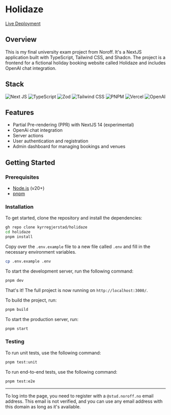 # Holidaze

[Live Deployment](https://holidaze.homes)

## Overview

This is my final university exam project from Noroff. It's a NextJS application built with TypeScript, Tailwind CSS, and Shadcn. The project is a frontend for a fictional holiday booking website called Holidaze and includes OpenAI chat integration.

## Stack

![Next JS](https://img.shields.io/badge/Next-black?style=for-the-badge&logo=next.js&logoColor=white)
![TypeScript](https://img.shields.io/badge/typescript-%23007ACC.svg?style=for-the-badge&logo=typescript&logoColor=white)
![Zod](https://img.shields.io/badge/zod-FF3E00?style=for-the-badge&logo=zod&logoColor=white)
![Tailwind CSS](https://img.shields.io/badge/tailwindcss-%2338B2AC.svg?style=for-the-badge&logo=tailwind-css&logoColor=white)
![PNPM](https://img.shields.io/badge/pnpm-0F111A?style=for-the-badge&logo=pnpm&logoColor=white)
![Vercel](https://img.shields.io/badge/Vercel-black?style=for-the-badge&logo=vercel&logoColor=white)
![OpenAI](https://img.shields.io/badge/OpenAI-FF3E00?style=for-the-badge&logo=openai&logoColor=white)

## Features

- Partial Pre-rendering (PPR) with NextJS 14 (experimental)
- OpenAi chat integration
- Server actions
- User authentication and registration
- Admin dashboard for managing bookings and venues

## Getting Started

### Prerequisites

- [Node.js](https://nodejs.org/en/) (v20+)
- [pnpm](https://pnpm.io/)

### Installation

To get started, clone the repository and install the dependencies:

```zsh
gh repo clone kyrregjerstad/holidaze
cd holidaze
pnpm install
```

Copy over the `.env.example` file to a new file called `.env` and fill in the necessary environment variables.

```zsh
cp .env.example .env
```

To start the development server, run the following command:

```zsh
pnpm dev
```

That's it! The full project is now running on `http://localhost:3000/`.

To build the project, run:

```zsh
pnpm build
```

To start the production server, run:

```zsh
pnpm start
```

### Testing

To run unit tests, use the following command:

```zsh
pnpm test:unit
```

To run end-to-end tests, use the following command:

```zsh
pnpm test:e2e
```

---

To log into the page, you need to register with a `@stud.noroff.no` email address. This email is not verified, and you can use any email address with this domain as long as it's available.
